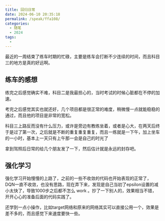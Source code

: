 ```yaml
---
title: 回归日常
date: 2024-06-10 20:35:18
permalink: /speak/ffa108/
categories:
  - 随笔
  - 2024
tags:
  - 
---
```


最近的一周结束了练车时期的忙碌，主要是练车会打断不少连续的时间，而且科目三的地方是真的好远啊。

## 练车的感想

练完之后感觉确实不难，科目二是我最担心的，当时考试的时候心脏都在不停的加速。

考完之后感觉其实也就还好，几个项目都是很正常的难度，稍微慢一点就能稳稳的通过，而且他的项目是非常的宽松。

科目三上路反而没有什么压力，或许是旁边有教练坐着，或者是心大，在两天后终于是过了第一次，之后就是不断的重复重复重复，而且一练就是一下午，加上坐车的一小时，基本上一天只有上午那一会是自己的时光了

拿到驾照后日常的给几个朋友发了一下，然后估计就是永远的封存吧。

## 强化学习

强化学习开始慢慢的上路了，之前的一些不收敛的代码也开始表现的正常了，DQN一直不收敛，也没有思路，现在弄下来，发现是自己当初了epsilon设置的减小太快了，导致1000步之后都不怎么 work 。抄了一下别人的，效果相当不错，开开心心的准备后面的代码实践了。

还学到一点小操作，比如target网络和原来的网络其实可以直接公用一个，效果是差不多的，而且感觉下来速度要快一些。